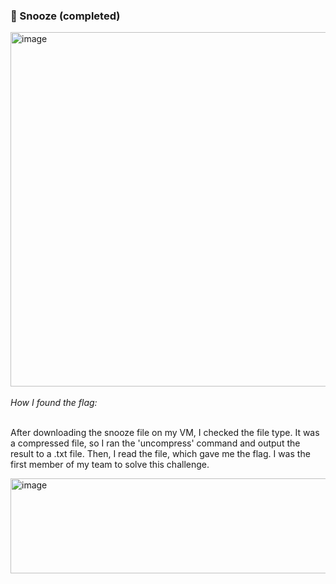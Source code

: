 <h3>👶 Snooze (completed)</h3>
<img width="940" height="567" alt="image" src="https://github.com/user-attachments/assets/139a0156-7815-4662-91b5-2ab2d4a01627" />  <br></br>
<i>How I found the flag:</i><br></br>
<p>After downloading the snooze file on my VM, I checked the file type. 
It was a compressed file, so I ran the 'uncompress' command and output the result to a .txt file. Then, I read the file, which gave me the flag.  
I was the first member of my team to solve this challenge.</p>
<img width="623" height="152" alt="image" src="https://github.com/user-attachments/assets/2b6a3562-3e02-4bdd-854c-86a1a756e0dc" />
